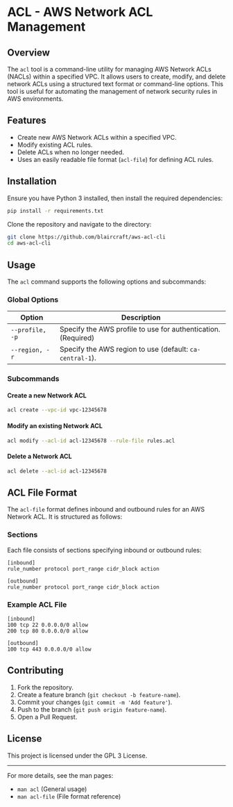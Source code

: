 # ACL - AWS Network ACL Management

## Overview

The `acl` tool is a command-line utility for managing AWS Network ACLs (NACLs) within a specified VPC. It allows users to create, modify, and delete network ACLs using a structured text format or command-line options. This tool is useful for automating the management of network security rules in AWS environments.

## Features

- Create new AWS Network ACLs within a specified VPC.
- Modify existing ACL rules.
- Delete ACLs when no longer needed.
- Uses an easily readable file format (`acl-file`) for defining ACL rules.

## Installation

Ensure you have Python 3 installed, then install the required dependencies:

```sh
pip install -r requirements.txt
```

Clone the repository and navigate to the directory:

```sh
git clone https://github.com/blaircraft/aws-acl-cli
cd aws-acl-cli
```

## Usage

The `acl` command supports the following options and subcommands:

### Global Options

| Option           | Description                                      |
|-----------------|--------------------------------------------------|
| `--profile, -p` | Specify the AWS profile to use for authentication. (Required) |
| `--region, -r`  | Specify the AWS region to use (default: `ca-central-1`). |

### Subcommands

#### Create a new Network ACL

```sh
acl create --vpc-id vpc-12345678
```

#### Modify an existing Network ACL

```sh
acl modify --acl-id acl-12345678 --rule-file rules.acl
```

#### Delete a Network ACL

```sh
acl delete --acl-id acl-12345678
```

## ACL File Format

The `acl-file` format defines inbound and outbound rules for an AWS Network ACL. It is structured as follows:

### Sections

Each file consists of sections specifying inbound or outbound rules:

```
[inbound]
rule_number protocol port_range cidr_block action

[outbound]
rule_number protocol port_range cidr_block action
```

### Example ACL File

```
[inbound]
100 tcp 22 0.0.0.0/0 allow
200 tcp 80 0.0.0.0/0 allow

[outbound]
100 tcp 443 0.0.0.0/0 allow
```

## Contributing

1. Fork the repository.
2. Create a feature branch (`git checkout -b feature-name`).
3. Commit your changes (`git commit -m 'Add feature'`).
4. Push to the branch (`git push origin feature-name`).
5. Open a Pull Request.

## License

This project is licensed under the GPL 3 License.

---

For more details, see the man pages:
- `man acl` (General usage)
- `man acl-file` (File format reference)


